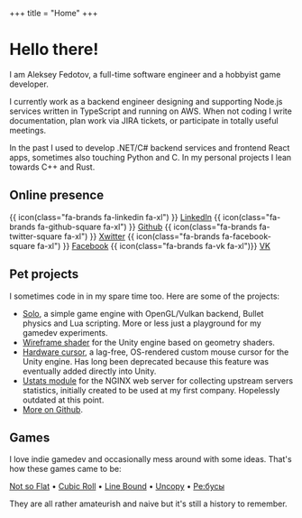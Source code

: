 +++
title = "Home"
+++

# Hello there!

I am Aleksey Fedotov, a full-time software engineer and a hobbyist game developer.

I currently work as a backend engineer designing and supporting Node.js services written in TypeScript and running on AWS.
When not coding I write documentation, plan work via JIRA tickets, or participate in totally useful meetings.

In the past I used to develop .NET/C# backend services and frontend React apps, sometimes also touching Python and C.
In my personal projects I lean towards C++ and Rust.

## Online presence

<span class="social-link-btn">{{ icon(class="fa-brands fa-linkedin fa-xl") }} [LinkedIn](https://www.linkedin.com/in/fdtv/)</span>
<span class="social-link-btn">{{ icon(class="fa-brands fa-github-square fa-xl") }} [Github](https://github.com/lexfn)</span>
<span class="social-link-btn">{{ icon(class="fa-brands fa-twitter-square fa-xl") }} [Xwitter](https://x.com/lexfdv)</span>
<span class="social-link-btn">{{ icon(class="fa-brands fa-facebook-square fa-xl") }} [Facebook](https://facebook.com/0xc0dec)</span>
<span class="social-link-btn">{{ icon(class="fa-brands fa-vk fa-xl")}} [VK](https://vk.com/lexfv)</span>

## Pet projects

I sometimes code in in my spare time too. Here are some of the projects:

- [Solo](https://github.com/lexfn/solo), a simple game engine with OpenGL/Vulkan backend, Bullet physics and Lua scripting.
  More or less just a playground for my gamedev experiments.
- [Wireframe shader](./wireframe) for the Unity engine based on geometry shaders.
- [Hardware cursor](http://u3d.as/3eH), a lag-free, OS-rendered custom mouse cursor for the Unity engine.
  Has long been deprecated because this feature was eventually added directly into Unity.
- [Ustats module](https://github.com/lexfn/ustats) for the NGINX web server for collecting upstream servers statistics, initially created to be used at my first company.
  Hopelessly outdated at this point.
- [More on Github](https://github.com/lexfn).

## Games

I love indie gamedev and occasionally mess around with some ideas. That's how these games came to be:

[Not so Flat](/nsf) • [Cubic Roll](/cubic-roll) • [Line Bound](/line-bound) • [Uncopy](/uncopy) • [Ре:бусы](/rebus)

They are all rather amateurish and naive but it's still a history to remember.
